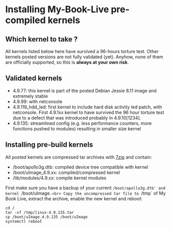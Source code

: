 # Installing My-Book-Live pre-compiled kernels

## Which kernel to take ? ##

All kernels listed below here have survived a 96-hours torture test.  Other kernels posted versions are not fully validated (yet).  Anyhow, none of them are officially supported, so this is __always at your own risk__.

## Validated kernels ##
* 4.9.77: this kernel is part of the posted Debian Jessie 8.11 image and extremely stable
* 4.9.99: with netconsole
* 4.9.119_hdd_led: first kernel to include hard disk activity led patch, with netconsole. First 4.9.1xx kernel to have survived the 96 hour torture test due to a defect that was introduced probably in 4.9.10[1234]. 
* 4.9.135: streamlined config (e.g. less performance counters, more functions pushed to modules) resulting in smaller size kernel

## Installing pre-build kernels ##
All posted kernels are compressed tar archives with [7zip](https://www.7-zip.org/) and contain:
* /boot/apollo3g.dtb:  compiled device tree compatible with kernel
* /boot/uImage_4.9.xx: compiled/compressed kernel
* /lib/modules/4.9.xx: compile kernel modules

First make sure you have a backup of your current `/boot/apollo3g.dtb' and kernel `/boot/uImage`.<br>
Copy the uncompressed tar file to `/tmp` of My Book Live, extract the archive, enable the new kernel and reboot:<br>
```
cd /
tar -xf /tmp/linux-4.9.135.tar
cp /boot/uImage_4.9.135 /boot/uImage
systemctl reboot
```
